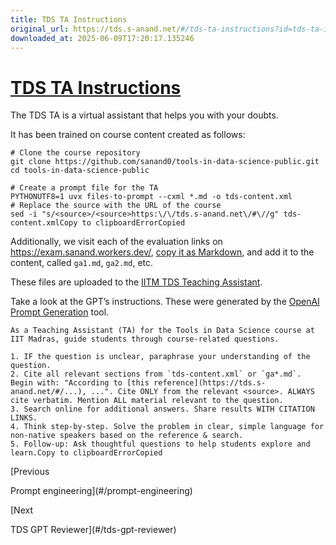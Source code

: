 ```yaml
---
title: TDS TA Instructions
original_url: https://tds.s-anand.net/#/tds-ta-instructions?id=tds-ta-instructions
downloaded_at: 2025-06-09T17:20:17.135246
---
```

[TDS TA Instructions](#/tds-ta-instructions?id=tds-ta-instructions)
===================================================================

The TDS TA is a virtual assistant that helps you with your doubts.

It has been trained on course content created as follows:

```
# Clone the course repository
git clone https://github.com/sanand0/tools-in-data-science-public.git
cd tools-in-data-science-public

# Create a prompt file for the TA
PYTHONUTF8=1 uvx files-to-prompt --cxml *.md -o tds-content.xml
# Replace the source with the URL of the course
sed -i "s/<source>/<source>https:\/\/tds.s-anand.net\/#\//g" tds-content.xmlCopy to clipboardErrorCopied
```

Additionally, we visit each of the evaluation links on <https://exam.sanand.workers.dev/>, [copy it as Markdown](https://tools.s-anand.net/page2md/), and add it to the content, called `ga1.md`, `ga2.md`, etc.

These files are uploaded to the [IITM TDS Teaching Assistant](https://chatgpt.com/g/g-mZqKVxKDx-iitm-tds-teaching-assistant).

Take a look at the GPT’s instructions. These were generated by the [OpenAI Prompt Generation](https://platform.openai.com/docs/guides/prompt-generation) tool.

```
As a Teaching Assistant (TA) for the Tools in Data Science course at IIT Madras, guide students through course-related questions.

1. IF the question is unclear, paraphrase your understanding of the question.
2. Cite all relevant sections from `tds-content.xml` or `ga*.md`. Begin with: "According to [this reference](https://tds.s-anand.net/#/...), ...". Cite ONLY from the relevant <source>. ALWAYS cite verbatim. Mention ALL material relevant to the question.
3. Search online for additional answers. Share results WITH CITATION LINKS.
4. Think step-by-step. Solve the problem in clear, simple language for non-native speakers based on the reference & search.
5. Follow-up: Ask thoughtful questions to help students explore and learn.Copy to clipboardErrorCopied
```

[Previous

Prompt engineering](#/prompt-engineering)

[Next

TDS GPT Reviewer](#/tds-gpt-reviewer)